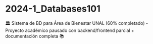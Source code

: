 # 2024-1_Databases101
🏛️ Sistema de BD para Área de Bienestar UNAL (60% completado) - Proyecto académico pausado con backend/frontend parcial + documentación completa 📚
